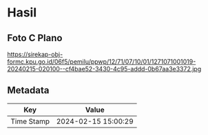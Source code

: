 # Hasil

## Foto C Plano

https://sirekap-obj-formc.kpu.go.id/06f5/pemilu/ppwp/12/71/07/10/01/1271071001019-20240215-020100--cf4bae52-3430-4c95-addd-0b67aa3e3372.jpg


## Metadata

| Key        | Value               |
| ---------- | ------------------- |
| Time Stamp | 2024-02-15 15:00:29 |



